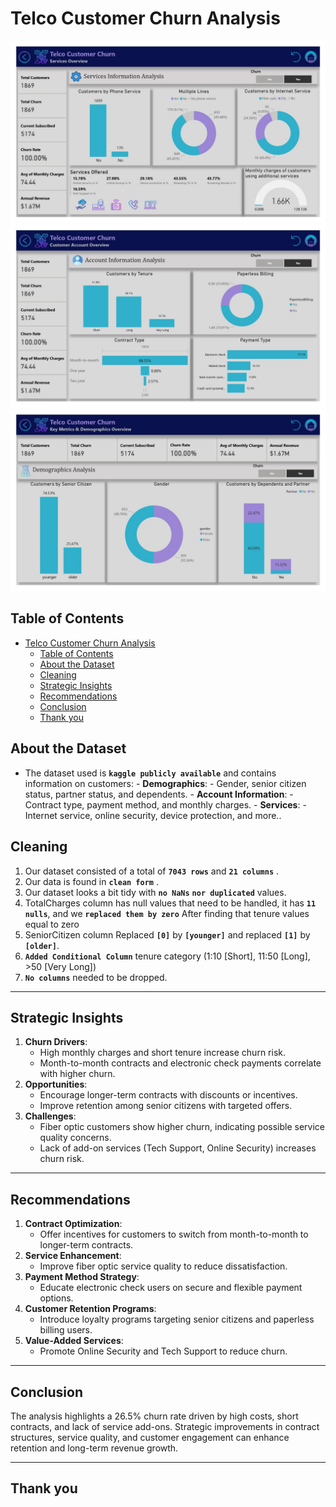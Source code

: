 # Telco Customer Churn Analysis
  
![Visualization 1](Dashboard_01.jpg)
![Visualization 2](Dashboard_02.jpg)
![Visualization 3](Dashboard_03.jpg)


## **Table of Contents**
- [Telco Customer Churn Analysis](#telco-customer-churn-analysis)
  - [Table of Contents](#table-of-contents)
  - [About the Dataset](#about-the-dataset)
  - [Cleaning](#cleaning)
  - [Strategic Insights](#strategic-insights)
  - [Recommendations](#recommendations)
  - [Conclusion](#conclusion)
  - [Thank you](#thank-you)

## **About the Dataset**
- The dataset used is **`kaggle publicly available`** 
    and contains information on customers:
        - **Demographics**: 
            - Gender, senior citizen status, partner status, and dependents.
        - **Account Information**: 
            - Contract type, payment method, and monthly charges.
        - **Services**: 
            - Internet service, online security, device protection, and more..

## **Cleaning**
1. Our dataset consisted of a total of **`7043 rows`** and **`21 columns`** .
2. Our data is found in **`clean form`** .
3. Our dataset looks a bit tidy with **`no NaNs`** **`nor duplicated`** values. 
4. TotalCharges column has null values that need to be handled, it has **`11 nulls`**, 
    and we **`replaced them by zero`** After finding that tenure values equal to zero
5. SeniorCitizen column Replaced **`[0]`** by **`[younger]`** and replaced **`[1]`** by **`[older]`**. 
6. **`Added Conditional Column`** tenure category (1:10 [Short], 11:50 [Long], >50 [Very Long]) 
7. **`No columns`** needed to be dropped. 

---

## **Strategic Insights**  
1. **Churn Drivers**:  
   - High monthly charges and short tenure increase churn risk.  
   - Month-to-month contracts and electronic check payments correlate with higher churn.  
2. **Opportunities**:  
   - Encourage longer-term contracts with discounts or incentives.  
   - Improve retention among senior citizens with targeted offers.  
3. **Challenges**:  
   - Fiber optic customers show higher churn, indicating possible service quality concerns.  
   - Lack of add-on services (Tech Support, Online Security) increases churn risk.  

---  

## **Recommendations**  
1. **Contract Optimization**:  
   - Offer incentives for customers to switch from month-to-month to longer-term contracts.  
2. **Service Enhancement**:  
   - Improve fiber optic service quality to reduce dissatisfaction.  
3. **Payment Method Strategy**:  
   - Educate electronic check users on secure and flexible payment options.  
4. **Customer Retention Programs**:  
   - Introduce loyalty programs targeting senior citizens and paperless billing users.  
5. **Value-Added Services**:  
   - Promote Online Security and Tech Support to reduce churn.  

---  

## **Conclusion**  
The analysis highlights a 26.5% churn rate driven by high costs, short contracts, and lack of service add-ons. Strategic improvements in contract structures, service quality, and customer engagement can enhance retention and long-term revenue growth.  


---

## Thank you 
